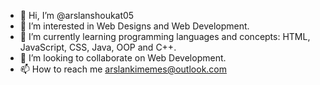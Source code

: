 - 👋 Hi, I’m @arslanshoukat05
- 👀 I’m interested in Web Designs and Web Development.
- 🌱 I’m currently learning programming languages and concepts: HTML, JavaScript, CSS, Java, OOP and C++.
- 💞️ I’m looking to collaborate on Web Development.
- 📫 How to reach me arslankimemes@outlook.com

<!---
arslanshoukat05/arslanshoukat05 is a ✨ special ✨ repository because its `README.md` (this file) appears on your GitHub profile.
You can click the Preview link to take a look at your changes.
--->
